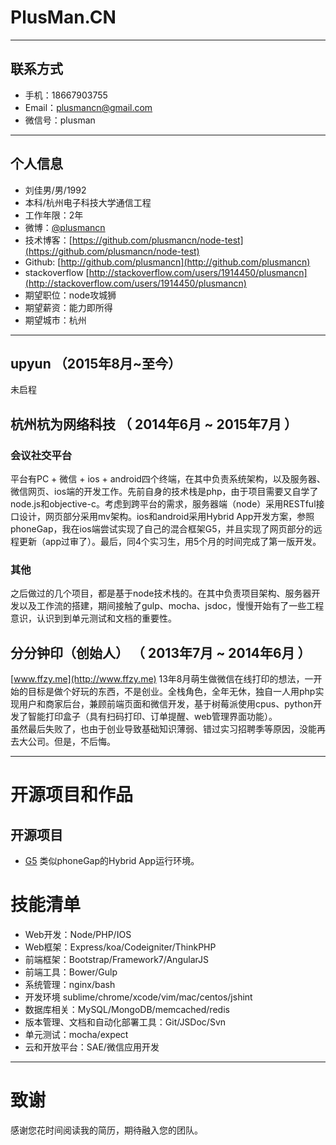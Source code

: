 # PlusMan.CN
---

## 联系方式

- 手机：18667903755
- Email：plusmancn@gmail.com
- 微信号：plusman

---

## 个人信息

- 刘佳男/男/1992 
- 本科/杭州电子科技大学通信工程
- 工作年限：2年
- 微博：[@plusmancn](http://weibo.com/plusmancn)
- 技术博客：[https://github.com/plusmancn/node-test](https://github.com/plusmancn/node-test)
- Github: [http://github.com/plusmancn](http://github.com/plusmancn)
- stackoverflow [http://stackoverflow.com/users/1914450/plusmancn](http://stackoverflow.com/users/1914450/plusmancn)
- 期望职位：node攻城狮
- 期望薪资：能力即所得
- 期望城市：杭州

---

## upyun （2015年8月~至今）
未启程

## 杭州杭为网络科技 （ 2014年6月 ~ 2015年7月 ）

### 会议社交平台
平台有PC + 微信 + ios + android四个终端，在其中负责系统架构，以及服务器、微信网页、ios端的开发工作。先前自身的技术栈是php，由于项目需要又自学了node.js和objective-c。考虑到跨平台的需求，服务器端（node）采用RESTful接口设计，网页部分采用mv架构。ios和android采用Hybrid App开发方案，参照phoneGap，我在ios端尝试实现了自己的混合框架G5，并且实现了网页部分的远程更新（app过审了）。最后，同4个实习生，用5个月的时间完成了第一版开发。

### 其他
之后做过的几个项目，都是基于node技术栈的。在其中负责项目架构、服务器开发以及工作流的搭建，期间接触了gulp、mocha、jsdoc，慢慢开始有了一些工程意识，认识到到单元测试和文档的重要性。
 
## 分分钟印（创始人） （ 2013年7月 ~ 2014年6月 ）
[www.ffzy.me](http://www.ffzy.me) 13年8月萌生做微信在线打印的想法，一开始的目标是做个好玩的东西，不是创业。全栈角色，全年无休，独自一人用php实现用户和商家后台，兼顾前端页面和微信开发，基于树莓派使用cpus、python开发了智能打印盒子（具有扫码打印、订单提醒、web管理界面功能）。  
虽然最后失败了，也由于创业导致基础知识薄弱、错过实习招聘季等原因，没能再去大公司。但是，不后悔。

---

# 开源项目和作品

## 开源项目
 - [G5](https://github.com/plusmancn/G5.git) 类似phoneGap的Hybrid App运行环境。

# 技能清单
- Web开发：Node/PHP/IOS
- Web框架：Express/koa/Codeigniter/ThinkPHP
- 前端框架：Bootstrap/Framework7/AngularJS
- 前端工具：Bower/Gulp
- 系统管理：nginx/bash
- 开发环境  sublime/chrome/xcode/vim/mac/centos/jshint
- 数据库相关：MySQL/MongoDB/memcached/redis
- 版本管理、文档和自动化部署工具：Git/JSDoc/Svn
- 单元测试：mocha/expect
- 云和开放平台：SAE/微信应用开发

---

# 致谢
感谢您花时间阅读我的简历，期待融入您的团队。
